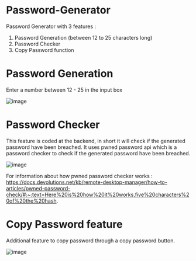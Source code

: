 # Password-Generator
Password Generator with 3 features : 
1. Password Generation (between 12 to 25 characters long)
2. Password Checker
3. Copy Password function

# Password Generation

Enter a number between 12 - 25 in the input box

![image](https://github.com/AngKaiJie/Password-Generator/assets/157267452/fde0e252-7a49-46e6-80a8-525dbf5cdb83)


# Password Checker

This feature is coded at the backend, in short it will check if the generated password have been breached.
It uses pwned password api which is a password checker to check if the generated password have been breached. 

![image](https://github.com/AngKaiJie/Password-Generator/assets/157267452/9a5a8259-cb4f-4d07-8890-1270f91c21f4)

For information about how pwned password checker works : 
https://docs.devolutions.net/kb/remote-desktop-manager/how-to-articles/pwned-password-check/#:~:text=Here%20is%20how%20it%20works,five%20characters%20of%20the%20hash.

# Copy Password feature

Additional feature to copy password through a copy password button.

![image](https://github.com/AngKaiJie/Password-Generator/assets/157267452/d4f83e36-fdcc-4000-a7be-b8352bc64b47)
